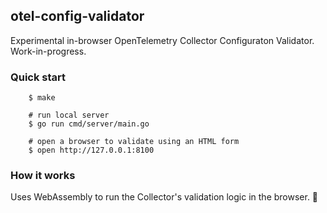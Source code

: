 ## otel-config-validator

Experimental in-browser OpenTelemetry Collector Configuraton Validator. Work-in-progress.

### Quick start

```
    $ make

    # run local server
    $ go run cmd/server/main.go

    # open a browser to validate using an HTML form
    $ open http://127.0.0.1:8100
```

### How it works

Uses WebAssembly to run the Collector's validation logic in the browser. 🤯